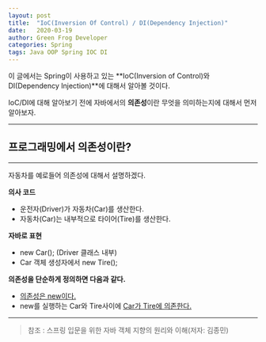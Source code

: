 ```yaml
---
layout: post
title:  "IoC(Inversion Of Control) / DI(Dependency Injection)"
date:   2020-03-19
author: Green Frog Developer
categories: Spring
tags: Java OOP Spring IOC DI
---
```


이 글에서는 Spring이 사용하고 있는 **IoC(Inversion of Control)와 DI(Dependency Injection)**에 대해서 알아볼 것이다.

IoC/DI에 대해 알아보기 전에 자바에서의 **의존성**이란 무엇을 의미하는지에 대해서 먼저 알아보자.

---

## 프로그래밍에서 의존성이란?

---

자동차를 예로들어 의존성에 대해서 설명하겠다.

**의사 코드**
- 운전자(Driver)가 자동차(Car)를 생산한다.
- 자동차(Car)는 내부적으로 타이어(Tire)를 생산한다.

**자바로 표현**
- new Car();  (Driver 클래스 내부)
- Car 객체 생성자에서 new Tire();

**의존성을 단순하게 정의하면 다음과 같다.**
- <u>의존성은 new이다.</u>
- new를 실행하는 Car와 Tire사이에 <u>Car가 Tire에 의존한다.</u>



---

> 참조 : 스프링 입문을 위한 자바 객체 지향의 원리와 이해(저자: 김종민) 